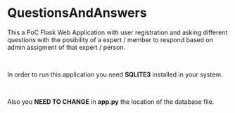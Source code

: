 # QuestionsAndAnswers

<p>This a PoC Flask Web Application with user registration and asking different questions with the posibility of a expert / member to respond based on admin assigment of that expert / person.</p><br/>
<p>In order to run this application you need <strong>SQLITE3</strong> installed in your system.</p><br/>
<p>Also you <strong>NEED TO CHANGE</strong> in <strong>app.py</strong> the location of the database file.</p>
